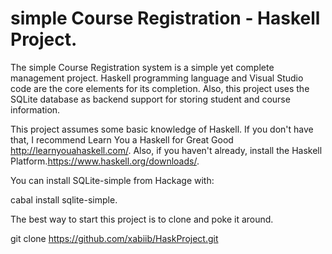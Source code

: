 # simple Course Registration - Haskell Project.

The simple Course Registration system is a simple yet complete management project. Haskell programming language and Visual Studio code are the core elements for its completion. 
Also, this project uses the SQLite database as backend support for storing student and course information. 

This project assumes some basic knowledge of Haskell. If you don't have that, I recommend Learn You a Haskell for Great Good http://learnyouahaskell.com/. Also, if you haven't already, install the Haskell Platform.https://www.haskell.org/downloads/.

You can install SQLite-simple from Hackage with:

cabal install sqlite-simple.

The best way to start this project is to clone and poke it around.

git clone https://github.com/xabiib/HaskProject.git
